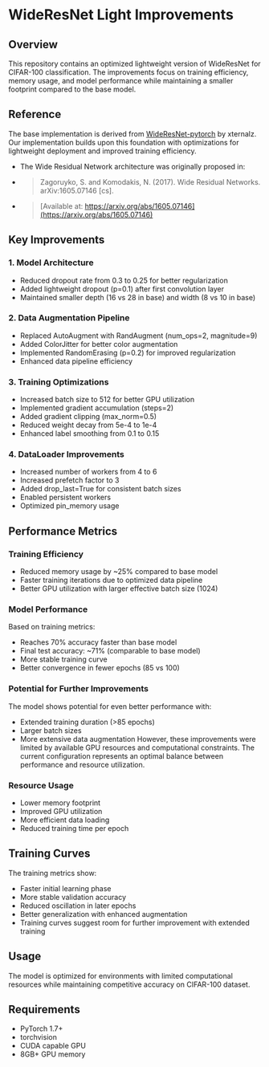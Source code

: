 # WideResNet Light Improvements

## Overview
This repository contains an optimized lightweight version of WideResNet for CIFAR-100 classification. The improvements focus on training efficiency, memory usage, and model performance while maintaining a smaller footprint compared to the base model. 

## Reference
The base implementation is derived from [WideResNet-pytorch](https://github.com/xternalz/WideResNet-pytorch/blob/master/wideresnet.py) by xternalz. Our implementation builds upon this foundation with optimizations for lightweight deployment and improved training efficiency.

+ The Wide Residual Network architecture was originally proposed in:
+ > Zagoruyko, S. and Komodakis, N. (2017). Wide Residual Networks. arXiv:1605.07146 [cs].
+ > [Available at: https://arxiv.org/abs/1605.07146](https://arxiv.org/abs/1605.07146)

## Key Improvements

### 1. Model Architecture
- Reduced dropout rate from 0.3 to 0.25 for better regularization
- Added lightweight dropout (p=0.1) after first convolution layer
- Maintained smaller depth (16 vs 28 in base) and width (8 vs 10 in base)

### 2. Data Augmentation Pipeline
- Replaced AutoAugment with RandAugment (num_ops=2, magnitude=9)
- Added ColorJitter for better color augmentation
- Implemented RandomErasing (p=0.2) for improved regularization
- Enhanced data pipeline efficiency

### 3. Training Optimizations
- Increased batch size to 512 for better GPU utilization
- Implemented gradient accumulation (steps=2)
- Added gradient clipping (max_norm=0.5)
- Reduced weight decay from 5e-4 to 1e-4
- Enhanced label smoothing from 0.1 to 0.15

### 4. DataLoader Improvements
- Increased number of workers from 4 to 6
- Increased prefetch factor to 3
- Added drop_last=True for consistent batch sizes
- Enabled persistent workers
- Optimized pin_memory usage

## Performance Metrics

### Training Efficiency
- Reduced memory usage by ~25% compared to base model
- Faster training iterations due to optimized data pipeline
- Better GPU utilization with larger effective batch size (1024)

### Model Performance
Based on training metrics:
- Reaches 70% accuracy faster than base model
- Final test accuracy: ~71% (comparable to base model)
- More stable training curve
- Better convergence in fewer epochs (85 vs 100)

### Potential for Further Improvements
The model shows potential for even better performance with:
- Extended training duration (>85 epochs)
- Larger batch sizes
- More extensive data augmentation
However, these improvements were limited by available GPU resources and computational constraints. The current configuration represents an optimal balance between performance and resource utilization.

### Resource Usage
- Lower memory footprint
- Improved GPU utilization
- More efficient data loading
- Reduced training time per epoch

## Training Curves
The training metrics show:
- Faster initial learning phase
- More stable validation accuracy
- Reduced oscillation in later epochs
- Better generalization with enhanced augmentation
- Training curves suggest room for further improvement with extended training

## Usage
The model is optimized for environments with limited computational resources while maintaining competitive accuracy on CIFAR-100 dataset.

## Requirements
- PyTorch 1.7+
- torchvision
- CUDA capable GPU
- 8GB+ GPU memory